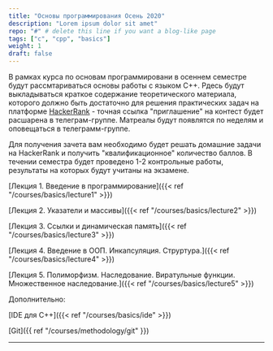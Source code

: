 ```yaml
---
title: "Основы программирования Осень 2020"
description: "Lorem ipsum dolor sit amet"
repo: "#" # delete this line if you want a blog-like page
tags: ["с", "cpp", "basics"]
weight: 1
draft: false
---
```


В рамках курса по основам программировани в осеннем семестре будут рассмтариваться основы работы с языком C++. Pдесь будут выкладываться краткое содержание теоретического материала, которого должно быть достаточно для решения практических задач на платформе [HackerRank](https://www.hackerrank.com/) - точная ссылка "приглашение" на контест будет расшарена в телеграм-группе. Матреалы будут появлятся по неделям и оповещаться в телеграмм-группе.

Для получения зачета вам необходимо будет решать домашние задачи на HackerRank и получить "квалификационное" количество баллов. В течении семестра будет проведено 1-2 контрольные работы, результаты на которых будут учитаны на экзамене. 

[Лекция 1. Введение в программирование]({{< ref "/courses/basics/lecture1" >}})

[Лекция 2. Указатели и массивы]({{< ref "/courses/basics/lecture2" >}})

[Лекция 3. Ссылки и динамическая память]({{< ref "/courses/basics/lecture3" >}})

[Лекция 4. Введение в ООП. Инкапсуляция. Струртура.]({{< ref "/courses/basics/lecture4" >}})

[Лекция 5. Полиморфизм. Наследование. Виратульные функции. Множественное наследование.]({{< ref "/courses/basics/lecture5" >}})

Дополнительно:

[IDE для С++]({{< ref "/courses/basics/ide" >}})

[Git]({{ ref "/courses/methodology/git" }})

---